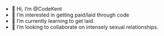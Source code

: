 - 👋 Hi, I’m @CodeKent
- 👀 I’m interested in getting paid/laid through code
- 🌱 I’m currently learning to get laid.
- 💞️ I’m looking to collaborate on intensely sexual relationships.


<!---
CodeKent/CodeKent is a ✨ special ✨ repository because its `README.md` (this file) appears on your GitHub profile.
You can click the Preview link to take a look at your changes.
--->
